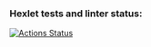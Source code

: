 ### Hexlet tests and linter status:
[![Actions Status](https://github.com/AlexDem1991/python-project-49/workflows/hexlet-check/badge.svg)](https://github.com/AlexDem1991/python-project-49/actions)